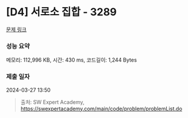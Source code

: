 # [D4] 서로소 집합 - 3289 

[문제 링크](https://swexpertacademy.com/main/code/problem/problemDetail.do?contestProbId=AWBJKA6qr2oDFAWr) 

### 성능 요약

메모리: 112,996 KB, 시간: 430 ms, 코드길이: 1,244 Bytes

### 제출 일자

2024-03-27 13:50



> 출처: SW Expert Academy, https://swexpertacademy.com/main/code/problem/problemList.do